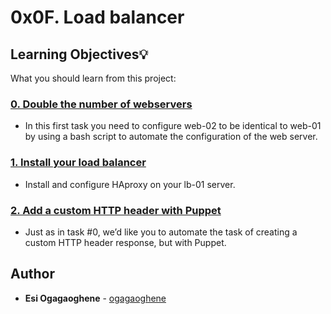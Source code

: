 # 0x0F. Load balancer

## Learning Objectives:bulb:
What you should learn from this project:

### [0. Double the number of webservers](./0-custom_http_response-header)
* In this first task you need to configure web-02 to be identical to web-01 by using a bash script to automate the configuration of the web server. 


### [1. Install your load balancer](./1-install_load_balancer)
* Install and configure HAproxy on your lb-01 server.


### [2. Add a custom HTTP header with Puppet](./2-puppet_custom_http_response-header.pp)
* Just as in task #0, we’d like you to automate the task of creating a custom HTTP header response, but with Puppet.

## Author
* **Esi Ogagaoghene** - [ogagaoghene](https://github.com/ogagaoghene)